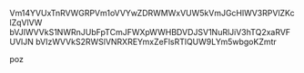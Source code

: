 Vm14YVUxTnRVWGRPVm1oVVYwZDRWMWxVUW5kVmJGcHlWV3RPVlZKclZqVlVW
bVJIWVVkS1NWRnJUbFpTCmJFWXpWWHBDVDJSV1NuRlJiV3hTQ2xaRVFUVlJN
bVIzWVVkS2RWSlVNRXREYmxZeFlsRTlQUW9LYm5wbgoKZmtr

poz